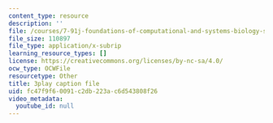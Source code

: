 ```yaml
---
content_type: resource
description: ''
file: /courses/7-91j-foundations-of-computational-and-systems-biology-spring-2014/fc47f9f60091c2db223ac6d543808f26_iKLvCuFD1MA.srt
file_size: 110897
file_type: application/x-subrip
learning_resource_types: []
license: https://creativecommons.org/licenses/by-nc-sa/4.0/
ocw_type: OCWFile
resourcetype: Other
title: 3play caption file
uid: fc47f9f6-0091-c2db-223a-c6d543808f26
video_metadata:
  youtube_id: null
---
```

